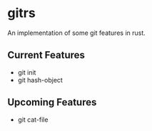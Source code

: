 # gitrs
An implementation of some git features in rust.

## Current Features

* git init
* git hash-object

## Upcoming Features

* git cat-file
